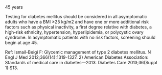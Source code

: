 45 years

Testing for diabetes mellitus should be considered in all asymptomatic adults who have a BMI ≥25 kg/m2 and have one or more additional risk factors such as physical inactivity, a first degree relative with diabetes, a high-risk ethnicity, hypertension, hyperlipidemia, or polycystic ovary syndrome. In asymptomatic patients with no risk factors, screening should begin at age 45.

Ref:  Ismail-Beigi F: Glycemic management of type 2 diabetes mellitus. N Engl J Med 2012;366(14):1319-1327. 2) American Diabetes Association: Standards of medical care in diabetes—2013. Diabetes Care 2013;36(Suppl 1):S13.
